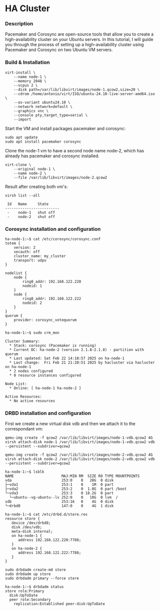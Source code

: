 
# HA Cluster 

### Description

Pacemaker and Corosync are open-source tools that allow you to create a high-availability cluster on your Ubuntu servers. In this tutorial, I will guide you through the process of setting up a high-availability cluster using Pacemaker and Corosync on two Ubuntu VM servers. 

### Build & Installation

```shell
virt-install \
    --name node-1 \
    --memory 2048 \
    --vcpus 2 \
    --disk path=/var/lib/libvirt/images/node-1.qcow2,size=20 \
    --cdrom /home/antonio/virt/ISO/ubuntu-24.10-live-server-amd64.iso \
    --os-variant ubuntu24.10 \
    --network network=default \
    --graphics vnc \
    --console pty,target_type=serial \
    --import
```

Start the VM and install packages pacemaker and corosync:
```shell
sudo apt update
sudo apt install pacemaker corosync
```

Clone the node-1 vm to have a second node name node-2, which has already has pacemaker and corosync installed.
```shell
virt-clone \
    --original node-1 \
    --name node-2 \
    --file /var/lib/libvirt/images/node-2.qcow2
```

Result after creating both vm's:
```shell
virsh list --all

 Id   Name     State
-------------------------
 -    node-1   shut off
 -    node-2   shut off
```

### Corosync installation and configuration

```shell
ha-node-1:~$ cat /etc/corosync/corosync.conf
totem {
    version: 2
    secauth: off
    cluster_name: my_cluster
    transport: udpu
}

nodelist {
    node {
        ring0_addr: 192.168.122.220
        nodeid: 1
    }
    node {
        ring0_addr: 192.168.122.222
        nodeid: 2
    }
}
quorum {
    provider: corosync_votequorum
}
```

```shell
ha-node-1:~$ sudo crm_mon

Cluster Summary:
  * Stack: corosync (Pacemaker is running)
  * Current DC: ha-node-2 (version 2.1.8-2.1.8) - partition with quorum
  * Last updated: Sat Feb 22 14:18:57 2025 on ha-node-1
  * Last change:  Fri Feb 21 21:20:51 2025 by hacluster via hacluster on ha-node-1
  * 2 nodes configured
  * 0 resource instances configured

Node List:
  * Online: [ ha-node-1 ha-node-2 ]

Active Resources:
  * No active resources
```

### DRBD installation and configuration

First we create a new virtual disk vdb and then we attach it to the correspondant vm:

```shell
qemu-img create -f qcow2 /var/lib/libvirt/images/node-1-vdb.qcow2 4G
virsh attach-disk node-1 /var/lib/libvirt/images/node-1-vdb.qcow2 vdb --persistent --subdriver=qcow2

qemu-img create -f qcow2 /var/lib/libvirt/images/node-2-vdb.qcow2 4G
virsh attach-disk node-2 /var/lib/libvirt/images/node-2-vdb.qcow2 vdb --persistent --subdriver=qcow2
```

```shell
ha-node-1:~$ lsblk
NAME                      MAJ:MIN RM  SIZE RO TYPE MOUNTPOINTS
vda                       253:0    0   20G  0 disk 
├─vda1                    253:1    0    1M  0 part 
├─vda2                    253:2    0  1.8G  0 part /boot
└─vda3                    253:3    0 18.2G  0 part 
  └─ubuntu--vg-ubuntu--lv 252:0    0   10G  0 lvm  /
vdb                       253:16   0    4G  0 disk 
└─drbd0                   147:0    0    4G  1 disk 
```


```shell
ha-node-1:~$ cat /etc/drbd.d/store.res 
resource store {      
   device /dev/drbd0;      
   disk /dev/vdb;      
   meta-disk internal;      
   on ha-node-1 {          
      address 192.168.122.220:7788;          
   }      
   on ha-node-2 {          
      address 192.168.122.222:7788;          
   }      
}
```

```shell
sudo drbdadm create-md store
sudo drbdadm up store
sudo drbdadm primary --force store
```

```shell
ha-node-1:~$ drbdadm status
store role:Primary
  disk:UpToDate
  peer role:Secondary
    replication:Established peer-disk:UpToDate
```